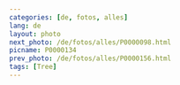 ```yaml
---
categories: [de, fotos, alles]
lang: de
layout: photo
next_photo: /de/fotos/alles/P0000098.html
picname: P0000134
prev_photo: /de/fotos/alles/P0000156.html
tags: [Tree]
---
```

